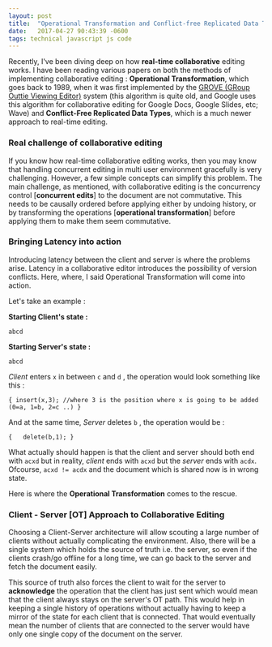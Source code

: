 ```yaml
---
layout: post
title:  "Operational Transformation and Conflict-free Replicated Data Types!"
date:   2017-04-27 90:43:39 -0600
tags: technical javascript js code
---
```



Recently, I've been diving deep on how **real-time collaborative** editing works. I have been reading various papers on both the methods of implementing collaborative editing : **Operational Transformation**, which goes back to 1989, when it was first implemented by the [GROVE (GRoup Outtie Viewing Editor)](https://www.lri.fr/~mbl/ENS/CSCW/2012/papers/Ellis-SIGMOD89.pdf) system (this algorithm is quite old, and Google uses this algorithm for collaborative editing for Google Docs, Google Slides, etc; Wave) and **Conflict-Free Replicated Data Types**, which is a much newer approach to real-time editing. 

### Real challenge of collaborative editing

If you know how real-time collaborative editing works, then you may know that handling concurrent editing in multi user environment gracefully is very challenging. However, a few simple concepts can simplify this problem. The main challenge, as mentioned, with collaborative editing is the concurrency control [**concurrent edits**] to the document are not commutative. This needs to be causally ordered before applying either by undoing history, or by transforming the operations [**operational transformation**] before applying them to make them seem commutative.

### Bringing Latency into action

Introducing latency between the client and server is where the problems arise. Latency in a collaborative editor introduces the possibility of version conflicts. Here, where, I said Operational Transformation will come into action. 

Let's take an example :

**Starting Client's state :**

` abcd `

**Starting Server's state :**

` abcd `

*Client* enters `x` in between `c` and `d` , the operation would look something like this :

`{ insert(x,3); //where 3 is the position where x is going to be added (0=a, 1=b, 2=c ..) } `

And at the same time, *Server* deletes `b` , the operation would be :

`{   delete(b,1); }`

What actually should happen is that the client and server should both end with ```acxd``` but in reality, *client* ends with ```acxd``` but the *server* ends with ```acdx```. Ofcourse, ```acxd != acdx``` and the document which is shared now is in wrong state.

Here is where the **Operational Transformation** comes to the rescue. 


### Client - Server [OT] Approach to Collaborative Editing

Choosing a Client-Server architecture will allow scouting a large number of clients without actually complicating the environment. Also, there will be a single system which holds the source of truth i.e. the server, so even if the clients crash/go offline for a long time, we can go back to the server and fetch the document easily. 

This source of truth also forces the client to wait for the server to **acknowledge** the operation that the client has just sent which would mean that the client always stays on the server's OT path. This would help in keeping a single history of operations without actually having to keep a mirror of the state for each client that is connected. That would eventually mean the number of clients that are connected to the server would have only one single copy of the document on the server. 

